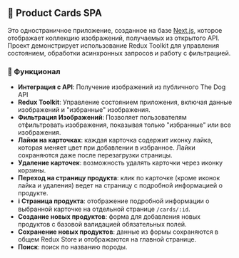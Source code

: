## 🐾 Product Cards SPA

Это одностраничное приложение, созданное на базе [Next.js](https://nextjs.org/), которое отображает коллекцию изображений, получаемых из открытого API. Проект демонстрирует использование Redux Toolkit для управления состоянием, обработки асинхронных запросов и работу с фильтрацией.

### 🚀 Функционал

- **Интеграция с API**: Получение изображений из публичного The Dog API
- **Redux Toolkit**: Управление состоянием приложения, включая данные изображений и "избранные" изображения.
- **Фильтрация Изображений**: Позволяет пользователям отфильтровать изображения, показывая только "избранные" или все изображения.
- **Лайки на карточках**: каждая карточка содержит иконку лайка, которая меняет цвет при добавлении в избранное. Лайки сохраняются даже после перезагрузки страницы.
- **Удаление карточек**: возможность удалять карточки через иконку корзины.
- **Переход на страницу продукта**: клик по карточке (кроме иконок лайка и удаления) ведет на страницу с подробной информацией о продукте.
- **ℹ️ Страница продукта**: отображение подробной информации о выбранной карточке на отдельной странице `/cards/:id`.
- **Создание новых продуктов**: форма для добавления новых продуктов с базовой валидацией обязательных полей.
- **Сохранение новых продуктов**: данные из формы сохраняются в общем Redux Store и отображаются на главной странице.
- **Поиск**: поиск по названию породы.
